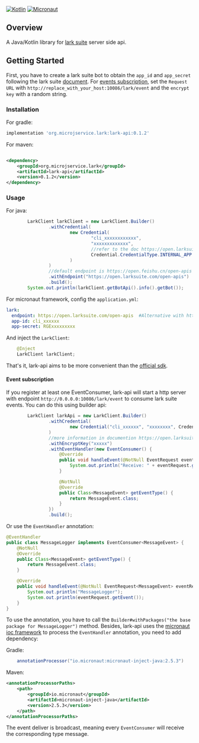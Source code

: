 [![Kotlin](https://img.shields.io/badge/kotlin-1.3.x-blue.svg)](https://kotlinlang.org) [![Micronaut](https://img.shields.io/badge/micronaut-2.5.3-green.svg)](https://micronaut.io/)

## Overview

A Java/Kotlin library for [lark suite](https://open.larksuite.com/document/uMzMyEjLzMjMx4yMzITM/ugjMyEjL4IjMx4COyITM)
server side api.

## Getting Started

First, you have to create a lark suite bot to obtain the `app_id` and `app_secret` following the lark
suite [document](https://open.larksuite.com/document/ukzMxEjL5MTMx4SOzETM/uAzNwYjLwcDM24CM3AjN).
For [events subscription](https://open.larksuite.com/document/uMzMyEjLzMjMx4yMzITM/uETM4QjLxEDO04SMxgDN), set
the `Request URL` with `http://replace_with_your_host:10086/lark/event` and the `encrypt key` with a random string.

### Installation

For gradle:

```groovy
implementation 'org.microjservice.lark:lark-api:0.1.2'
```

For maven:

```xml

<dependency>
    <groupId>org.microjservice.lark</groupId>
    <artifactId>lark-api</artifactId>
    <version>0.1.2</version>
</dependency>
```

### Usage

For java:
```java
        LarkClient larkClient = new LarkClient.Builder()
                .withCredential(
                        new Credential(
                                "cli_xxxxxxxxxxxx",
                                "xxxxxxxxxxxxx",
                                //refer to the doc https://open.larksuite.com/document/uMzMyEjLzMjMx4yMzITM/ukjMyEjL5IjMx4SOyITM for more details
                                Credential.CredentialType.INTERNAL_APP
                        )
                )
                //default endpoint is https://open.feishu.cn/open-apis for China version, open.larksuite.com for oversea version
                .withEndpoint("https://open.larksuite.com/open-apis")
                .build();
        System.out.println(larkClient.getBotApi().info().getBot());
```

For micronaut framework, config the `application.yml`:
```yaml
lark:
  endpoint: https://open.larksuite.com/open-apis  #Alternative with https://open.feishu.cn in China
  app-id: cli_xxxxxx
  app-secret: RGExxxxxxxxx
```
And inject the `LarkClient`:
```java
    @Inject
    LarkClient larkClient;
```
That's it, lark-api aims to be more convenient than the [official sdk](https://github.com/larksuite/oapi-sdk-java).

#### Event subscription
If you register at least one EventConsumer, lark-api will start a http server with endpoint `http://0.0.0.0:10086/lark/event` to consume lark suite events. You can do this using builder api:

```java
        LarkClient larkApi = new LarkClient.Builder()
                .withCredential(
                        new Credential("cli_xxxxxx", "xxxxxxxx", Credential.CredentialType.INTERNAL_APP)
                )
                //more information in documention https://open.larksuite.com/document/uMzMyEjLzMjMx4yMzITM/uETM4QjLxEDO04SMxgDN
                .withEncryptKey("xxxxx")
                .withEventHandler(new EventConsumer() {
                    @Override
                    public void handleEvent(@NotNull EventRequest eventRequest) {
                        System.out.println("Receive: " + eventRequest.getEvent());
                    }

                    @NotNull
                    @Override
                    public Class<MessageEvent> getEventType() {
                        return MessageEvent.class;
                    }
                })
                .build();
```
Or use the `EventHandler` annotation:
```java
@EventHandler
public class MessageLogger implements EventConsumer<MessageEvent> {
    @NotNull
    @Override
    public Class<MessageEvent> getEventType() {
        return MessageEvent.class;
    }

    @Override
    public void handleEvent(@NotNull EventRequest<MessageEvent> eventRequest) {
        System.out.println("MessageLogger");
        System.out.println(eventRequest.getEvent());
    }
}

```
To use the annotation, you have to call the `Builder#withPackages("the base package for MessageLogger")` method. Besides, lark-api uses the [micronaut ioc framework](https://docs.micronaut.io/latest/guide/index.html#ioc) to process the `EventHandler` annotation, you need to add dependency:

Gradle:
```groovy
    annotationProcessor("io.micronaut:micronaut-inject-java:2.5.3")
```
Maven:
```xml
<annotationProcessorPaths>
    <path>
        <groupId>io.micronaut</groupId>
        <artifactId>micronaut-inject-java</artifactId>
        <version>2.5.3</version>
    </path>
</annotationProcessorPaths>
```
The event deliver is broadcast, meaning every `EventConsumer` will receive the corresponding type message. 